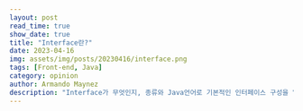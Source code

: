 ```yaml
---
layout: post
read_time: true
show_date: true
title: "Interface란?"
date: 2023-04-16
img: assets/img/posts/20230416/interface.png
tags: [Front-end, Java]
category: opinion
author: Armando Maynez
description: "Interface가 무엇인지, 종류와 Java언어로 기본적인 인터페이스 구성을 알아보자"
---
```


